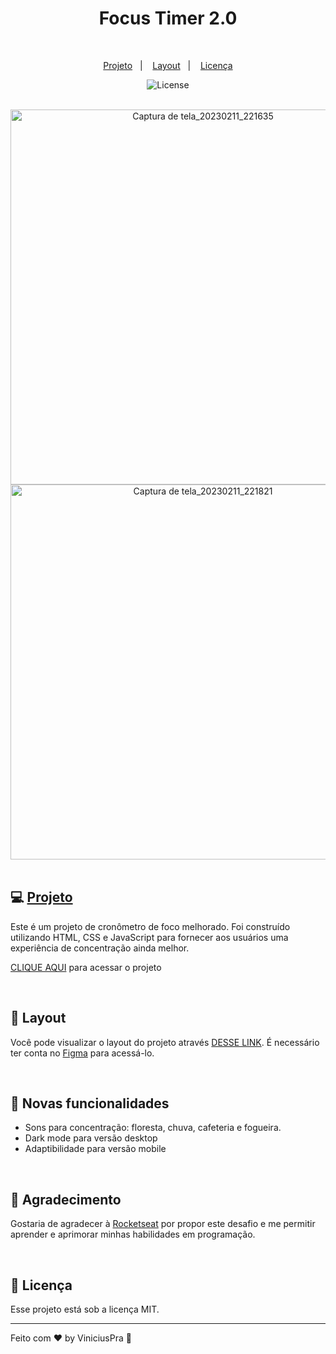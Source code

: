 <h1 align="center"> 
  Focus Timer 2.0 
</h1>

<br>

<p align="center">
  <a href="#-projeto">Projeto</a>&nbsp;&nbsp;&nbsp;|&nbsp;&nbsp;&nbsp;
  <a href="#-layout">Layout</a>&nbsp;&nbsp;&nbsp;|&nbsp;&nbsp;&nbsp;
  <a href="#memo-licença">Licença</a>
</p>

<p align="center">
  <img alt="License" src="https://img.shields.io/static/v1?label=license&message=MIT&color=49AA26&labelColor=000000">
</p>

<br>

<div align="center">
 <img width="600" alt="Captura de tela_20230211_221635" src="https://user-images.githubusercontent.com/93842439/218287993-9cd63412-f89d-409e-a6f2-303ef8e34eb7.png">
</div> 

<div align="center">
 <img width="600" alt="Captura de tela_20230211_221821" src="https://user-images.githubusercontent.com/93842439/218287994-562523e0-46ab-43f4-8f76-a4425c63e0cf.png">
</div> 

<br>

## 💻 [Projeto](https://focus-timer2-0-22wzmgmtm-viniciuspra.vercel.app/)

Este é um projeto de cronômetro de foco melhorado. Foi construído utilizando HTML, CSS e JavaScript para fornecer aos usuários uma experiência de concentração ainda melhor.

[CLIQUE AQUI](https://focus-timer2-0-22wzmgmtm-viniciuspra.vercel.app/) para acessar o projeto

<br>

## 🔖 Layout

Você pode visualizar o layout do projeto através [DESSE LINK](https://www.figma.com/file/9WqA6oO17Slz46UnmlXgzd/Stage-05---Dark-Mode-FocusTimer-(Copy)?node-id=0%3A1&t=O3DfkFtPD6fOVPU2-1). É necessário ter conta no [Figma](https://figma.com) para acessá-lo.

<br>

## 🎉 Novas funcionalidades

- Sons para concentração: floresta, chuva, cafeteria e fogueira.
- Dark mode para versão desktop
- Adaptibilidade para versão mobile

<br>

## :rocket: Agradecimento

Gostaria de agradecer à [Rocketseat](https://rocketseat.com.br) por propor este desafio e me permitir aprender e aprimorar minhas habilidades em programação.

<br>

## :memo: Licença

Esse projeto está sob a licença MIT.


---

Feito com ♥ by ViniciusPra :wave:

